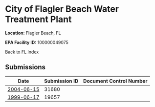# City of Flagler Beach Water Treatment Plant

**Location:** Flagler Beach, FL

**EPA Facility ID:** 100000049075

[Back to FL Index](../../index.md)

## Submissions

| Date | Submission ID | Document Control Number |
|------|--------------|-------------------------|
| [2004-06-15](submissions/31680.md) | 31680 |  |
| [1999-06-17](submissions/19657.md) | 19657 |  |
